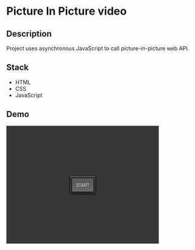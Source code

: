 # Picture In Picture video

## Description
Project uses asynchronous JavaScript to call picture-in-picture web API.

## Stack
- HTML
- CSS
- JavaScript

## Demo
![picture in picture demo](picture_in_picture_demo.gif)